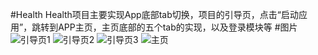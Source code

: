 #Health
Health项目主要实现App底部tab切换，项目的引导页，点击“启动应用”，跳转到APP主页，主页底部的五个tab的实现，以及登录模块等
#图片
![引导页1](http://img.blog.csdn.net/20160304200404516)
![引导页2](http://img.blog.csdn.net/20160304200425970)
![引导页3](http://img.blog.csdn.net/20160304200439360)
![主页](http://img.blog.csdn.net/20160306112837084)
